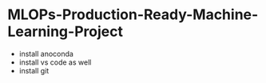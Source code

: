 # MLOPs-Production-Ready-Machine-Learning-Project


- install anoconda
- install vs code as well 
- install git
